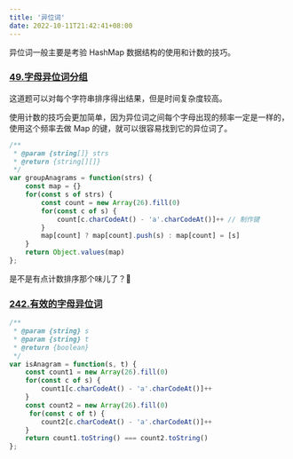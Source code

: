 ```yaml
---
title: '异位词'
date: 2022-10-11T21:42:41+08:00
---
```


异位词一般主要是考验 HashMap 数据结构的使用和计数的技巧。

### [49.字母异位词分组](https://leetcode.cn/problems/group-anagrams/?favorite=2cktkvj)

这道题可以对每个字符串排序得出结果，但是时间复杂度较高。

使用计数的技巧会更加简单，因为异位词之间每个字母出现的频率一定是一样的，使用这个频率去做 Map 的键，就可以很容易找到它的异位词了。

```JavaScript
/**
 * @param {string[]} strs
 * @return {string[][]}
 */
var groupAnagrams = function(strs) {
    const map = {}
    for(const s of strs) {
        const count = new Array(26).fill(0)
        for(const c of s) {
            count[c.charCodeAt() - 'a'.charCodeAt()]++ // 制作键
        }
        map[count] ? map[count].push(s) : map[count] = [s]
    }
    return Object.values(map)
};
```

是不是有点计数排序那个味儿了？👻

### [242.有效的字母异位词](https://leetcode.cn/problems/valid-anagram/)

```JavaScript
/**
 * @param {string} s
 * @param {string} t
 * @return {boolean}
 */
var isAnagram = function(s, t) {
    const count1 = new Array(26).fill(0)
    for(const c of s) {
        count1[c.charCodeAt() - 'a'.charCodeAt()]++
    }
    const count2 = new Array(26).fill(0)
     for(const c of t) {
        count2[c.charCodeAt() - 'a'.charCodeAt()]++
    }
    return count1.toString() === count2.toString()
};
```
